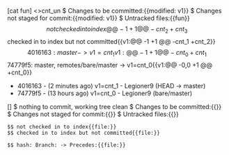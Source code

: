 [cat fun]
    <>cnt_un
    $ Changes to be committed:{{modified:   v1}}
    $ Changes not staged for commit:{{modified:   v1}}
    $ Untracked files:{{fun}}
    $$ not checked in to index{{@@ -1 +1 @@
                                    -cnt_2
                                    +cnt_3}}
    $$ checked in to index but not committed{{v1:@@ -1 +1 @@
                                                    -cnt_1
                                                    +cnt_2}}
    $$ 4016163: master -> v1=cnt_1{{v1:@@ -1 +1 @@
                        -cnt_0
                        +cnt_1}}
    $$ 74779f5: master, remotes/bare/master -> v1=cnt_0{{v1:@@ -0,0 +1 @@
                                                        +cnt_0}}

* 4016163 - (2 minutes ago) v1=cnt_1 - Legioner9 (HEAD -> master)
* 74779f5 - (13 hours ago) v1=cnt_0 - Legioner9 (bare/master)




[]
    $ nothing to commit, working tree clean
    $ Changes to be committed:{{}}
    $ Changes not staged for commit:{{}}
    $ Untracked files:{{}}

    $$ not checked in to index{{file:}}
    $$ checked in to index but not committed{{file:}}

    $$ hash: Branch: -> Precedes:{{file:}}
